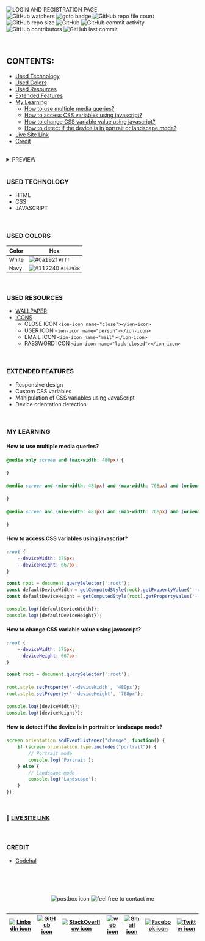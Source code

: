 <img loading="lazy" src="https://readme-typing-svg.demolab.com?font=Poppins&weight=700&size=24&duration=1&pause=1&color=EB008B&center=true&vCenter=true&repeat=false&width=378&height=40&lines=LOGIN+AND+REGISTRATION+PAGE" alt="LOGIN AND REGISTRATION PAGE" />

<!-- repository summary badges start -->
<div>
    <img alt="GitHub watchers" src="https://img.shields.io/github/watchers/montasim/login-and-register-page?&labelColor=EB008B&color=00B8B5">
    <img alt="goto badge" src="https://img.shields.io/github/search/montasim/login-and-register-page/goto?&labelColor=EB008B&color=00B8B5">
    <img alt="GitHub repo file count" src="https://img.shields.io/github/directory-file-count/montasim/login-and-register-page?&labelColor=EB008B&color=00B8B5">
    <img alt="GitHub repo size" src="https://img.shields.io/github/repo-size/montasim/login-and-register-page?&labelColor=EB008B&color=00B8B5">
    <img alt="GitHub" src="https://img.shields.io/github/license/montasim/login-and-register-page?&labelColor=EB008B&color=00B8B5">
    <img alt="GitHub commit activity" src="https://img.shields.io/github/commit-activity/w/montasim/login-and-register-page?&labelColor=EB008B&color=00B8B5">
    <img alt="GitHub contributors" src="https://img.shields.io/github/contributors/montasim/login-and-register-page?&labelColor=EB008B&color=00B8B5">
    <img alt="GitHub last commit" src="https://img.shields.io/github/last-commit/montasim/login-and-register-page?&labelColor=EB008B&color=00B8B5">
</div>
<!-- repository summary badges end -->

<br/>
<br/>

## CONTENTS:
- [Used Technology](#used-technology)
- [Used Colors](#used-colors)
- [Used Resources](#used-resources)
- [Extended Features](#extended-features)
- [My Learning](#my-learning)
	- [How to use multiple media queries?](#how-to-use-multiple-media-queries)
    - [How to access CSS variables using javascript?](#how-to-access-css-variables-using-javascript)
    - [How to change CSS variable value using javascript?](#how-to-change-css-variable-value-using-javascript)
    - [How to detect if the device is in portrait or landscape mode?](#how-to-detect-if-the-device-is-in-portrait-or-landscape-mode)
- [Live Site Link](#-live-site-link)
- [Credit](#credit)

<br/>

<details>
    <summary> PREVIEW </summary>
    <br/>
    <img loading="lazy" alt="Index page" src="./src/media/images/preview/index.png" />
    <img loading="lazy" alt="Login page" src="./src/media/images/preview/login.png" />
    <img loading="lazy" alt="Register page" src="./src/media/images/preview/register.png" />
</details>

<br/>

### USED TECHNOLOGY

- HTML
- CSS
- JAVASCRIPT

<br/>

### USED COLORS

| Color      | Hex                                                          |
|------------|--------------------------------------------------------------|
| White      | ![#0a192f](https://via.placeholder.com/10/fff?text=+) `#fff` |
| Navy | ![#112240](https://via.placeholder.com/10/162938?text=+) `#162938` |

<br/>

### USED RESOURCES

- [WALLPAPER](./src/media/images/background.jpg)
- [ICONS](https://ionic.io/ionicons)
  - CLOSE ICON `<ion-icon name="close"></ion-icon>`
  - USER ICON `<ion-icon name="person"></ion-icon>`
  - EMAIL ICON `<ion-icon name="mail"></ion-icon>`
  - PASSWORD ICON `<ion-icon name="lock-closed"></ion-icon>`

<br/>

### EXTENDED FEATURES

- Responsive design
- Custom CSS variables
- Manipulation of CSS variables using JavaScript
- Device orientation detection

<br/>

### MY LEARNING

#### How to use multiple media queries?

  ```css
  @media only screen and (max-width: 480px) {
  
  }
  
  @media screen and (min-width: 481px) and (max-width: 768px) and (orientation: portrait) {
  
  }
  
  @media screen and (min-width: 481px) and (max-width: 768px) and (orientation: landscape) {
  
  }
  ```
  
#### How to access CSS variables using javascript?
  ```css
  :root {
      --deviceWidth: 375px;
      --deviceHeight: 667px;
  }
  ```
  ```javascript
  const root = document.querySelector(':root');
  const defaultDeviceWidth = getComputedStyle(root).getPropertyValue('--deviceWidth');
  const defaultDeviceHeight = getComputedStyle(root).getPropertyValue('--deviceHeight');
  
  console.log({defaultDeviceWidth});
  console.log({defaultDeviceHeight});
  ```

#### How to change CSS variable value using javascript?
  ```css
  :root {
      --deviceWidth: 375px;
      --deviceHeight: 667px;
  }
  ```
  ```javascript
  const root = document.querySelector(':root');
  
  root.style.setProperty('--deviceWidth', '480px');
  root.style.setProperty('--deviceHeight', '768px');
  
  console.log({deviceWidth});
  console.log({deviceHeight});
  ```

#### How to detect if the device is in portrait or landscape mode?
  ```javascript
  screen.orientation.addEventListener("change", function() {
      if (screen.orientation.type.includes("portrait")) {
          // Portrait mode
          console.log('Portrait');
      } else {
          // Landscape mode
          console.log('Landscape');
      }
  });
  ```
<br/>

#### 🔗 [LIVE SITE LINK](https://montasim.github.io/login-and-register-page/)

<br/>

### CREDIT

- [Codehal](https://www.youtube.com/watch?v=p1GmFCGuVjw)

<br/>
<br/>
<br/>
<br/>

<!-- feel free to contact me text start -->
<div align="center"> 
    <img loading="lazy" width="21" src="./media/icons/link.png" alt="postbox icon" />
    <img loading="lazy" src="https://readme-typing-svg.demolab.com?font=Poppins&weight=600&size=21&duration=1&pause=1&color=00B8B5&center=true&vCenter=true&repeat=false&width=385&height=21&lines=FEEL+FREE+TO+CONTACT+ME+ANYTIME" alt="feel free to contact me" />
</div>
<!-- feel free to contact me text end -->

<br/>

<!-- social media links start -->
<table align="center">
    <thead align="center">
        <tr>
            <th>
                <a href="https://www.linkedin.com/in/montasim" title="linkedin.com/in/montasim">
                    <img loading="lazy" alt="LinkedIn icon" src="https://cdn.simpleicons.org/linkedin/EB008B" width="35px">
                </a>
            </th>
            <th>
                <a href="https://www.github.com/montasim" title="github.com/montasim">
                    <img loading="lazy" alt="GitHub icon" src="https://cdn.simpleicons.org/github/EB008B" width="35px">
                </a>
            </th>
            <th>
                <a href="https://stackoverflow.com/users/20348607/montasim" title="stackoverflow.com/users/20348607/montasim">
                    <img loading="lazy" alt="StackOverflow icon" src="https://cdn.simpleicons.org/stackoverflow/EB008B" width="35px">
                </a>
            </th>
            <th>
                <a href="https://montasim-dev.web.app/" title="montasim-dev.web.app">
                    <img loading="lazy" alt="web icon" src="https://cdn.simpleicons.org/googlechrome/EB008B" width="35px">
                </a>
            </th>
            <th>
                <a href="mailto:montasimmamun@gmail.com" title="montasimmamun@gmail.com">
                    <img loading="lazy" alt="Gmail icon" src="https://cdn.simpleicons.org/gmail/EB008B" width="35px">
                </a>
            </th>
            <th>
                <a href="https://www.facebook.com/montasimmamun/" title="facebook.com/montasimmamun">
                    <img loading="lazy" alt="Facebook icon" src="https://cdn.simpleicons.org/facebook/EB008B" width="35px">
                </a>
            </th>
            <th>
                <a href="https://twitter.com/montasimmamun" title="twitter.com/montasimmamun">
                    <img loading="lazy" alt="Twitter icon" src="https://cdn.simpleicons.org/twitter/EB008B" width="35px">
                </a>
            </th>
        </tr>
    </thead>
</table>
<!-- social media links end -->
<!-- connect with me end -->

<br/>
<br/>
<br/>
